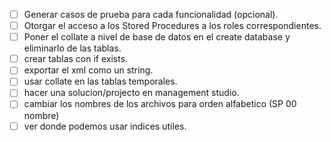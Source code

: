 - [ ] Generar casos de prueba para cada funcionalidad (opcional).
- [ ] Otorgar el acceso a los Stored Procedures a los roles correspondientes.
- [ ] Poner el collate a nivel de base de datos en el create database y eliminarlo de las tablas.
- [ ] crear tablas con if exists.
- [ ] exportar el xml como un string.
- [ ] usar collate en las tablas temporales.
- [ ] hacer una solucion/projecto en management studio.
- [ ] cambiar los nombres de los archivos para orden alfabetico (SP 00 nombre) 
- [ ] ver donde podemos usar indices utiles.
